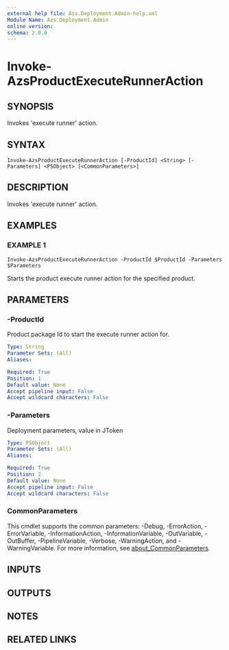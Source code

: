 ```yaml
---
external help file: Azs.Deployment.Admin-help.xml
Module Name: Azs.Deployment.Admin
online version:
schema: 2.0.0
---
```


# Invoke-AzsProductExecuteRunnerAction

## SYNOPSIS
Invokes 'execute runner' action.

## SYNTAX

```
Invoke-AzsProductExecuteRunnerAction [-ProductId] <String> [-Parameters] <PSObject> [<CommonParameters>]
```

## DESCRIPTION
Invokes 'execute runner' action.

## EXAMPLES

### EXAMPLE 1
```
Invoke-AzsProductExecuteRunnerAction -ProductId $ProductId -Parameters $Parameters
```

Starts the product execute runner action for the specified product.

## PARAMETERS

### -ProductId
Product package Id to start the execute runner action for.

```yaml
Type: String
Parameter Sets: (All)
Aliases:

Required: True
Position: 1
Default value: None
Accept pipeline input: False
Accept wildcard characters: False
```

### -Parameters
Deployment parameters, value in JToken

```yaml
Type: PSObject
Parameter Sets: (All)
Aliases:

Required: True
Position: 2
Default value: None
Accept pipeline input: False
Accept wildcard characters: False
```

### CommonParameters
This cmdlet supports the common parameters: -Debug, -ErrorAction, -ErrorVariable, -InformationAction, -InformationVariable, -OutVariable, -OutBuffer, -PipelineVariable, -Verbose, -WarningAction, and -WarningVariable. For more information, see [about_CommonParameters](http://go.microsoft.com/fwlink/?LinkID=113216).

## INPUTS

## OUTPUTS

## NOTES

## RELATED LINKS
